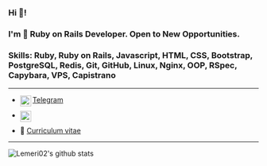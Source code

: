 ### Hi 👋!   
### I'm 💎 Ruby on Rails Developer. Open to New Opportunities.
### Skills: Ruby, Ruby on Rails, Javascript, HTML, CSS, Bootstrap, PostgreSQL, Redis, Git, GitHub, Linux, Nginx, OOP, RSpec, Capybara, VPS, Capistrano

----------

- [<img align="left" alt="Telegram" width="22px" src="https://cdn.jsdelivr.net/npm/simple-icons@v3/icons/telegram.svg" /> Telegram](https://t.me/lemeri) <br />

- [<img align="left" alt="LinkedIn" width="22px" src="https://cdn.jsdelivr.net/npm/simple-icons@v3/icons/linkedin.svg" />](https://www.linkedin.com/in/iremel/) <br />

- 📄 [Curriculum vitae](https://lemeri02.github.io/cv/)

----------

![Lemeri02's github stats](https://github-readme-stats.vercel.app/api?username=Lemeri02&show_icons=true)


<!--
**Lemeri02/Lemeri02** is a ✨ _special_ ✨ repository because its `README.md` (this file) appears on your GitHub profile.

Here are some ideas to get you started:

- 🔭 I’m currently working on ...
- 🌱 I’m currently learning ...
- 👯 I’m looking to collaborate on ...
- 🤔 I’m looking for help with ...
- 💬 Ask me about ...
- 📫 How to reach me: ...
- 😄 Pronouns: ...
- ⚡ Fun fact: ...
-->
